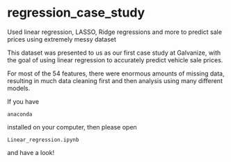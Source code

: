 # regression_case_study
Used linear regression, LASSO, Ridge regressions and more to predict sale prices using extremely messy dataset

This dataset was presented to us as our first case study at Galvanize, with the goal of using linear regression 
to accurately predict vehicle sale prices.

For most of the 54 features, there were enormous amounts of missing data, resulting in much data cleaning first
and then analysis using many different models. 

If you have <pre><code>anaconda</code></pre> installed on your computer, then please open 
<pre><code>Linear_regression.ipynb</code></pre> and have a look!
